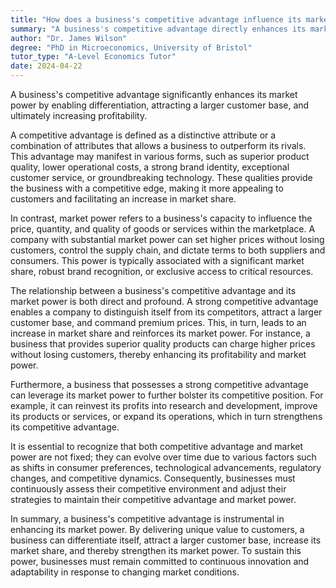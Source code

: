 ```yaml
---
title: "How does a business's competitive advantage influence its market power?"
summary: "A business's competitive advantage directly enhances its market power by enabling it to differentiate itself, attract more customers and increase profitability."
author: "Dr. James Wilson"
degree: "PhD in Microeconomics, University of Bristol"
tutor_type: "A-Level Economics Tutor"
date: 2024-04-22
---
```


A business's competitive advantage significantly enhances its market power by enabling differentiation, attracting a larger customer base, and ultimately increasing profitability.

A competitive advantage is defined as a distinctive attribute or a combination of attributes that allows a business to outperform its rivals. This advantage may manifest in various forms, such as superior product quality, lower operational costs, a strong brand identity, exceptional customer service, or groundbreaking technology. These qualities provide the business with a competitive edge, making it more appealing to customers and facilitating an increase in market share.

In contrast, market power refers to a business's capacity to influence the price, quantity, and quality of goods or services within the marketplace. A company with substantial market power can set higher prices without losing customers, control the supply chain, and dictate terms to both suppliers and consumers. This power is typically associated with a significant market share, robust brand recognition, or exclusive access to critical resources.

The relationship between a business's competitive advantage and its market power is both direct and profound. A strong competitive advantage enables a company to distinguish itself from its competitors, attract a larger customer base, and command premium prices. This, in turn, leads to an increase in market share and reinforces its market power. For instance, a business that provides superior quality products can charge higher prices without losing customers, thereby enhancing its profitability and market power.

Furthermore, a business that possesses a strong competitive advantage can leverage its market power to further bolster its competitive position. For example, it can reinvest its profits into research and development, improve its products or services, or expand its operations, which in turn strengthens its competitive advantage.

It is essential to recognize that both competitive advantage and market power are not fixed; they can evolve over time due to various factors such as shifts in consumer preferences, technological advancements, regulatory changes, and competitive dynamics. Consequently, businesses must continuously assess their competitive environment and adjust their strategies to maintain their competitive advantage and market power.

In summary, a business's competitive advantage is instrumental in enhancing its market power. By delivering unique value to customers, a business can differentiate itself, attract a larger customer base, increase its market share, and thereby strengthen its market power. To sustain this power, businesses must remain committed to continuous innovation and adaptability in response to changing market conditions.
    
